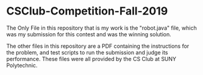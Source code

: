 # CSClub-Competition-Fall-2019

The Only File in this repository that is my work is the "robot.java" file, which was my submission for this contest and was the winning solution. 

The other files in this repository are a PDF containing the instructions for the problem, and test scripts to run the submission and judge its performance. These files were all provided by the CS Club at SUNY Polytechnic.
